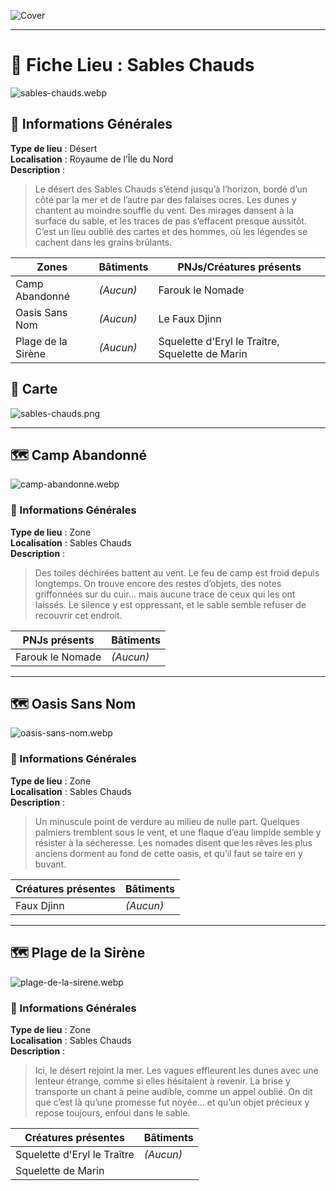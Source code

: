 ![Cover](https://raw.githubusercontent.com/nicolasvauchenet/eightrealms-awakening/refs/heads/main/assets/img/core/cover_documentation.png)

---

# 📍 Fiche Lieu : Sables Chauds

![sables-chauds.webp](https://raw.githubusercontent.com/nicolasvauchenet/eightrealms-awakening/refs/heads/main/assets/img/chapter1/location/sables-chauds.webp)

## 🧾 Informations Générales

**Type de lieu** : Désert  
**Localisation** : Royaume de l’Île du Nord  
**Description** :
> Le désert des Sables Chauds s’étend jusqu’à l’horizon, bordé d’un côté par la mer et de l’autre par des falaises
> ocres.
> Les dunes y chantent au moindre souffle du vent. Des mirages dansent à la surface du sable, et les traces de pas
> s’effacent presque aussitôt. C’est un lieu oublié des cartes et des hommes, où les légendes se cachent dans les grains
> brûlants.

| Zones              | Bâtiments | PNJs/Créatures présents                         |
|--------------------|-----------|-------------------------------------------------|  
| Camp Abandonné     | *(Aucun)* | Farouk le Nomade                                |
| Oasis Sans Nom     | *(Aucun)* | Le Faux Djinn                                   |
| Plage de la Sirène | *(Aucun)* | Squelette d'Eryl le Traître, Squelette de Marin |

## 🧭 Carte

![sables-chauds.png](https://raw.githubusercontent.com/nicolasvauchenet/eightrealms-awakening/refs/heads/main/assets/img/chapter1/map/sables-chauds.png)

---

## 🗺️ Camp Abandonné

![camp-abandonne.webp](https://raw.githubusercontent.com/nicolasvauchenet/eightrealms-awakening/refs/heads/main/assets/img/chapter1/location/camp-abandonne.webp)

### 🧾 Informations Générales

**Type de lieu** : Zone  
**Localisation** : Sables Chauds  
**Description** :
> Des toiles déchirées battent au vent. Le feu de camp est froid depuis longtemps. On trouve encore des restes d’objets,
> des notes griffonnées sur du cuir… mais aucune trace de ceux qui les ont laissés. Le silence y est oppressant, et le
> sable semble refuser de recouvrir cet endroit.

| PNJs présents    | Bâtiments |  
|------------------|-----------|  
| Farouk le Nomade | *(Aucun)* |  

---

## 🗺️ Oasis Sans Nom

![oasis-sans-nom.webp](https://raw.githubusercontent.com/nicolasvauchenet/eightrealms-awakening/refs/heads/main/assets/img/chapter1/location/oasis-sans-nom.webp)

### 🧾 Informations Générales

**Type de lieu** : Zone  
**Localisation** : Sables Chauds  
**Description** :
> Un minuscule point de verdure au milieu de nulle part. Quelques palmiers tremblent sous le vent, et une flaque d’eau
> limpide semble y résister à la sécheresse. Les nomades disent que les rêves les plus anciens dorment au fond de cette
> oasis, et qu’il faut se taire en y buvant.

| Créatures présentes | Bâtiments |  
|---------------------|-----------|  
| Faux Djinn          | *(Aucun)* |  

---

## 🗺️ Plage de la Sirène

![plage-de-la-sirene.webp](https://raw.githubusercontent.com/nicolasvauchenet/eightrealms-awakening/refs/heads/main/assets/img/chapter1/location/plage-de-la-sirene.webp)

### 🧾 Informations Générales

**Type de lieu** : Zone  
**Localisation** : Sables Chauds  
**Description** :
> Ici, le désert rejoint la mer. Les vagues effleurent les dunes avec une lenteur étrange, comme si elles hésitaient à
> revenir. La brise y transporte un chant à peine audible, comme un appel oublié. On dit que c’est là qu’une promesse
> fut noyée… et qu’un objet précieux y repose toujours, enfoui dans le sable.

| Créatures présentes         | Bâtiments |  
|-----------------------------|-----------|  
| Squelette d'Eryl le Traître | *(Aucun)* |
| Squelette de Marin          |           |
